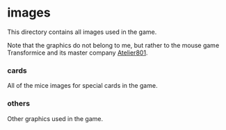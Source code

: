 # images

This directory contains all images used in the game. 

Note that the graphics do not belong to me, but rather to the mouse game Transformice and its master company [Atelier801](https://atelier801.com/index).

### cards

All of the mice images for special cards in the game.

### others

Other graphics used in the game.